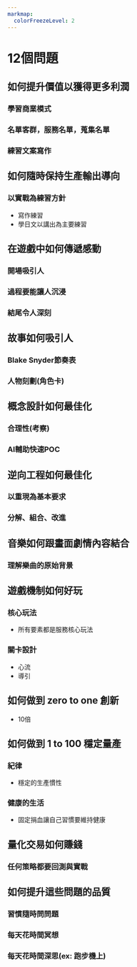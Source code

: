 ```yaml
---
markmap:
  colorFreezeLevel: 2
---
```


# 12個問題

## 如何提升價值以獲得更多利潤
### 學習商業模式
### 名單客群，服務名單，蒐集名單
### 練習文案寫作

## 如何隨時保持生產輸出導向
### 以實戰為練習方針
* 寫作練習
* 學日文以講出為主要練習

## 在遊戲中如何傳遞感動
### 開場吸引人
### 過程要能讓人沉浸
### 結尾令人深刻

## 故事如何吸引人
### Blake Snyder節奏表
### 人物刻劃(角色卡)

## 概念設計如何最佳化
### 合理性(考察)
### AI輔助快速POC

## 逆向工程如何最佳化
### 以重現為基本要求
### 分解、組合、改進

## 音樂如何跟畫面劇情內容結合
### 理解樂曲的原始背景

## 遊戲機制如何好玩
### 核心玩法
* 所有要素都是服務核心玩法
### 關卡設計
* 心流
* 導引

## 如何做到 zero to one 創新
* 10倍

## 如何做到 1 to 100 穩定量產
### 紀律
* 穩定的生產慣性
### 健康的生活
* 固定捐血讓自己習慣要維持健康

## 量化交易如何賺錢
### 任何策略都要回測與實戰

## 如何提升這些問題的品質
### 習慣隨時問問題
### 每天花時間冥想
### 每天花時間深思(ex: 跑步機上)